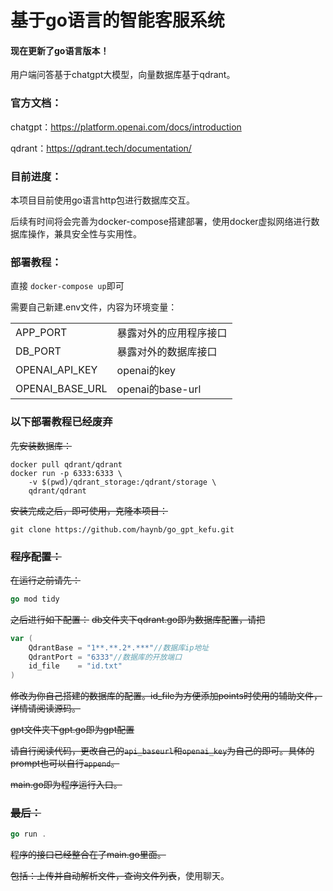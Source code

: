 # 基于go语言的智能客服系统


#### 现在更新了go语言版本！

用户端问答基于chatgpt大模型，向量数据库基于qdrant。

### 官方文档：

chatgpt：https://platform.openai.com/docs/introduction

qdrant：https://qdrant.tech/documentation/

### 目前进度：

本项目目前使用go语言http包进行数据库交互。

后续有时间将会完善为docker-compose搭建部署，使用docker虚拟网络进行数据库操作，兼具安全性与实用性。

### 部署教程：

直接 `docker-compose up`即可

需要自己新建.env文件，内容为环境变量：

|                 |                        |
| --------------- | ---------------------- |
| APP_PORT        | 暴露对外的应用程序接口 |
| DB_PORT         | 暴露对外的数据库接口   |
| OPENAI_API_KEY  | openai的key            |
| OPENAI_BASE_URL | openai的base-url       |



### 以下部署教程已经废弃

~~先安装数据库：~~

```shell
docker pull qdrant/qdrant
docker run -p 6333:6333 \
    -v $(pwd)/qdrant_storage:/qdrant/storage \
    qdrant/qdrant
```

~~安装完成之后，即可使用，克隆本项目：~~

```shell
git clone https://github.com/haynb/go_gpt_kefu.git
```

### ~~程序配置：~~

~~在运行之前请先：~~

```go
go mod tidy
```

~~之后进行如下配置：~~
~~db文件夹下qdrant.go即为数据库配置，请把~~

```go
var (
	QdrantBase = "1**.**.2*.***"//数据库ip地址
	QdrantPort = "6333"//数据库的开放端口
	id_file    = "id.txt"
)
```

~~修改为你自己搭建的数据库的配置。id_file为方便添加points时使用的辅助文件，详情请阅读源码。~~

~~gpt文件夹下gpt.go即为gpt配置~~

~~请自行阅读代码，更改自己的`api_baseurl`和`openai_key`为自己的即可。具体的prompt也可以自行`append`。~~

~~main.go即为程序运行入口。~~

### ~~最后：~~

```go
go run .
```

~~程序的接口已经整合在了main.go里面。~~

~~包括：上传并自动解析文件，查询文件列表~~，使用聊天。
